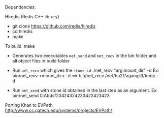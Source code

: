 Dependencies:

Hiredis (Redis C++ library)
  * git clone https://github.com/redis/hiredis
  * cd hiredis
  * make

To build:
make

* Generates two executables `net_send` and `net_recv` in the bin folder 
and all object files in build folder
* Run `net_recv`  which gives the `stone-id` ./net_recv "arg:mount_dir" -d
Ex: bin/net_recv <mount_dir> -d ==> bin/net_recv /net/hu21/agangil3/temp -d

* Run `net_send` with stone id obtained in the last step as an argument.
Ex: bin/net_send 0:Abdsf23424324233423423423

Porting Khan to EVPath http://www.cc.gatech.edu/systems/projects/EVPath/
